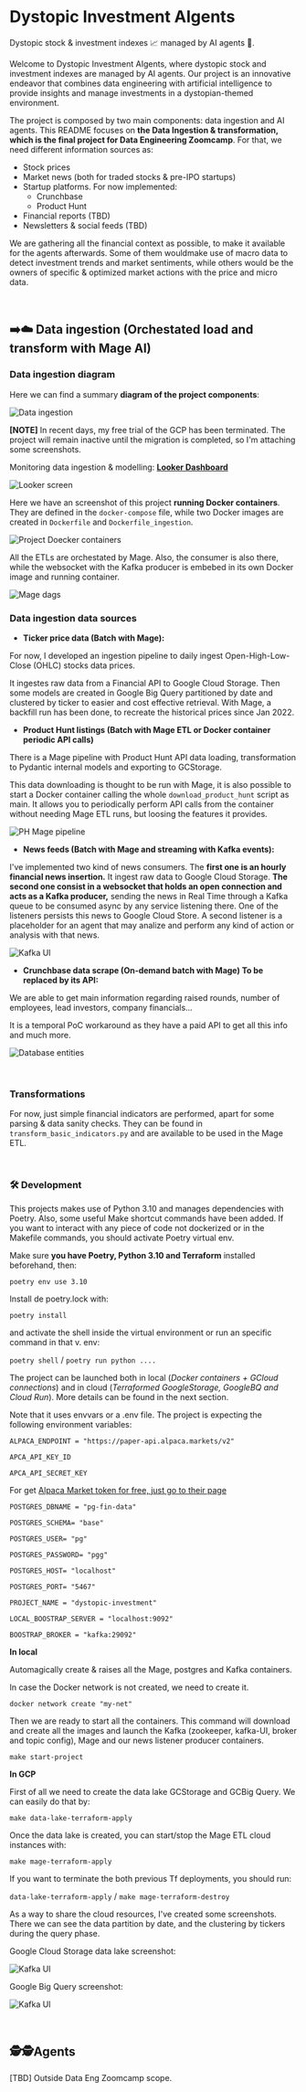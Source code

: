 # Dystopic Investment AIgents

Dystopic stock &amp; investment indexes 📈 managed by AI agents 🤖.

Welcome to Dystopic Investment AIgents, where dystopic stock and investment indexes are managed by AI agents. Our project is an innovative endeavor that combines data engineering with artificial intelligence to provide insights and manage investments in a dystopian-themed environment.

The project is composed by two main components: data ingestion and AI agents. This README focuses on **the Data Ingestion & transformation, which is the final project for Data Engineering Zoomcamp**. For that, we need different information sources as:
- Stock prices
- Market news (both for traded stocks & pre-IPO startups)
- Startup platforms. For now implemented:
    - Crunchbase
    - Product Hunt
- Financial reports (TBD)
- Newsletters & social feeds (TBD)

We are gathering all the financial context as possible, to make it available for the agents afterwards. Some of them wouldmake use of macro data to detect investment trends and market sentiments, while others would be the owners of specific & optimized market actions with the price and micro data.

<br>

## ➡️☁️ Data ingestion (Orchestated load and transform with Mage AI)

### Data ingestion diagram

Here we can find a summary **diagram of the project components**:

![Data ingestion](./imgs/data_ingestion.png)


**[NOTE]** In recent days, my free trial of the GCP has been terminated. The project will remain inactive until the migration is completed, so I'm attaching some screenshots.

Monitoring data ingestion & modelling: [**Looker Dashboard**](https://lookerstudio.google.com/s/qK5FsFOEH7A)

![Looker screen](./imgs/looker_screen.png)


Here we have an screenshot of this project **running Docker containers**. They are defined in the `docker-compose` file, while two Docker images are created in `Dockerfile` and `Dockerfile_ingestion`.

![Project Doecker containers](./imgs/docker_containers.png)

All the ETLs are orchestated by Mage. Also, the consumer is also there, while the websocket with the Kafka producer is embebed in its own Docker image and running container.

![Mage dags](./imgs/mage_dags.png)


### Data ingestion data sources

- **Ticker price data (Batch with Mage):**

For now, I developed an ingestion pipeline to daily ingest Open-High-Low-Close (OHLC) stocks data prices. 

It ingestes raw data from a Financial API to Google Cloud Storage. Then some models are created in Google Big Query partitioned by date and clustered by ticker to easier and cost effective retrieval.
With Mage, a backfill run has been done, to recreate the historical prices since Jan 2022.

- **Product Hunt listings (Batch with Mage ETL or Docker container periodic API calls)**

There is a Mage pipeline with Product Hunt API data loading, transformation to Pydantic internal models and exporting to GCStorage.

This data downloading is thought to be run with Mage, it is also possible to start a Docker container calling the whole `download_product_hunt` script as main. It allows you to periodically perform API calls from the container without needing Mage ETL runs, but loosing the features it provides.

![PH Mage pipeline](./imgs/ph_mage_pipeline.png)


- **News feeds (Batch with Mage and streaming with Kafka events):**

I've implemented two kind of news consumers. The **first one is an hourly financial news insertion.** It ingest raw data to Google Cloud Storage.
**The second one consist in a websocket that holds an open connection and acts as a Kafka producer,** sending the news in Real Time through a Kafka queue to be consumed async by any service listening there. One of the listeners persists this news to Google Cloud Store. A second listener is a placeholder for an agent that may analize and perform any kind of action or analysis with that news.

![Kafka UI](./imgs/kafka_ui_news_topic.png)

- **Crunchbase data scrape (On-demand batch with Mage) To be replaced by its API:**

We are able to get main information regarding raised rounds, number of employees, lead investors, company financials...

It is a temporal PoC workaround as they have a paid API to get all this info and much more.

![Database entities](./imgs/db_entities.png)

<br>

### Transformations

For now, just simple financial indicators are performed, apart for some parsing & data sanity checks. They can be found in `transform_basic_indicators.py` and are available to be used in the Mage ETL.

<br>

### 🛠 Development

This projects makes use of Python 3.10 and manages dependencies with Poetry. Also, some useful Make shortcut commands have been added.
If you want to interact with any piece of code not dockerized or in the Makefile commands, you should activate Poetry virtual env.

Make sure **you have Poetry, Python 3.10 and Terraform** installed beforehand, then:

`poetry env use 3.10`

Install de poetry.lock with:

`poetry install`

and activate the shell inside the virtual environment or run an specific command in that v. env:

`poetry shell` / `poetry run python ....`

The project can be launched both in local (*Docker containers + GCloud connections*) and in cloud (*Terraformed GoogleStorage, GoogleBQ and Cloud Run*). More details can be found in the next section.

Note that it uses envvars or a .env file. The project is expecting the following environment variables:

`ALPACA_ENDPOINT = "https://paper-api.alpaca.markets/v2"`

`APCA_API_KEY_ID`

`APCA_API_SECRET_KEY`

For get [Alpaca Market token for free, just go to their page](https://alpaca.markets/)

`POSTGRES_DBNAME = "pg-fin-data"`

`POSTGRES_SCHEMA= "base"`

`POSTGRES_USER= "pg"`

`POSTGRES_PASSWORD= "pgg"`

`POSTGRES_HOST= "localhost"`

`POSTGRES_PORT= "5467"`

`PROJECT_NAME = "dystopic-investment"`

`LOCAL_BOOSTRAP_SERVER = "localhost:9092"`

`BOOSTRAP_BROKER = "kafka:29092"`


**In local**

Automagically create & raises all the Mage, postgres and Kafka containers.

In case the Docker network is not created, we need to create it.

`docker network create "my-net"`

Then we are ready to start all the containers. This command will download and create all the images and launch the Kafka (zookeeper, kafka-UI, broker and topic config), Mage and our news listener producer containers.

`make start-project`


**In GCP**

First of all we need to create the data lake GCStorage and GCBig Query. We can easily do that by:

`make data-lake-terraform-apply`

Once the data lake is created, you can start/stop the Mage ETL cloud instances with:

`make mage-terraform-apply` 

If you want to terminate the both previous Tf deployments, you should run:

`data-lake-terraform-apply` / `make mage-terraform-destroy`

As a way to share the cloud resources, I've created some screenshots. There we can see the data partition by date, and the clustering by tickers during the query phase.

Google Cloud Storage data lake screenshot:

![Kafka UI](./imgs/google_cloud_storage.png)

Google Big Query screenshot:

![Kafka UI](./imgs/google_big_query.png)

<br>

## 🕵️🕵️Agents

[TBD] Outside Data Eng Zoomcamp scope.
